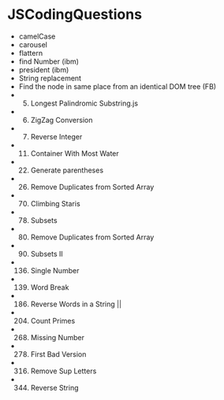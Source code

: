 # JSCodingQuestions
* camelCase
* carousel
* flattern
* find Number (ibm)
* president (ibm)
* String replacement
* Find the node in same place from an identical DOM tree (FB)
* 5. Longest Palindromic Substring.js
* 6. ZigZag Conversion
* 7. Reverse Integer
* 11. Container With Most Water
* 22. Generate parentheses
* 26. Remove Duplicates from Sorted Array
* 70. Climbing Staris
* 78. Subsets
* 80. Remove Duplicates from Sorted Array
* 90. Subsets II
* 136. Single Number
* 139. Word Break
* 186. Reverse Words in a String ||
* 204. Count Primes
* 268. Missing Number
* 278. First Bad Version
* 316. Remove Sup Letters
* 344. Reverse String